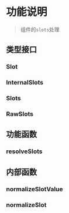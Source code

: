 # 功能说明
> 组件的`slots`处理

## 类型接口
### Slot
### InternalSlots
### Slots
### RawSlots

## 功能函数
### resolveSlots

## 内部函数
### normalizeSlotValue
### normalizeSlot
